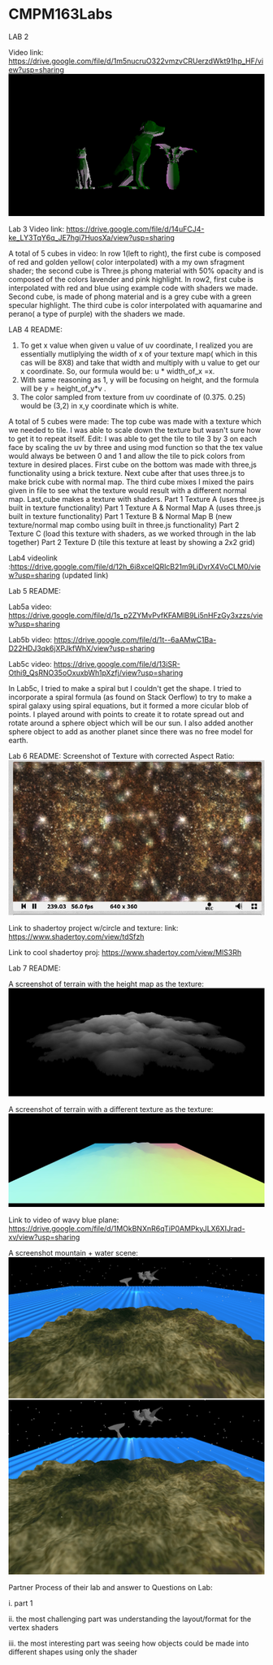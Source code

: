 # CMPM163Labs
LAB 2

Video link: https://drive.google.com/file/d/1m5nucruO322vmzvCRUerzdWkt91hp_HF/view?usp=sharing 
<img src = "images/lab2_picture.PNG">

Lab 3 
Video link: https://drive.google.com/file/d/14uFCJ4-ke_LY3TqY6q_JE7hgi7HuosXa/view?usp=sharing

A total of 5 cubes in video:
In row 1(left to right), the first cube is composed of red and golden yellow( color interpolated) with a my own sfragment shader; the second cube is Three.js phong material with 50% opacity and is composed of the colors lavender and pink highlight.
In row2, first cube is interpolated with red and blue using example code with shaders we made. Second cube, is made of phong material and is a grey cube with a green specular highlight. The third cube is color interpolated with aquamarine and perano( a type of purple) with the shaders we made.

LAB 4 README:
1) To get x value when given u value of uv coordinate, I realized you are essentially mutliplying the width of x of your texture map( which in this cas will be 8X8) and take that width and multiply with u value to get our x coordinate. So, our formula would be: u * width_of_x =x.
2) With same reasoning as 1, y will be focusing on height, and the formula will be y = height_of_y*v .
3) The color sampled from texture from uv coordinate of (0.375. 0.25) would be (3,2) in x,y coordinate which is white.

A total of 5 cubes were made:
The top cube was made with a texture which we needed to tile. I was able to scale down the texture but wasn't sure how to get it to repeat itself. Edit: I was able to get the tile to tile 3 by 3 on each face by scaling the uv by three and using mod function so that the tex value would always be between 0 and 1 and allow the tile to pick colors from texture in desired places. First cube on the bottom was made with three,js functionality using a brick texture. Next cube after that uses three.js to make brick cube with normal map.  The third cube mixes I mixed the pairs given in file to see what the texture would result with a different normal map. Last,cube makes a texture with shaders.
Part 1 Texture A (uses three.js built in texture functionality)
Part 1 Texture A & Normal Map A (uses three.js built in texture functionality)
Part 1 Texture B & Normal Map B (new texture/normal map combo using built in three.js functionality)
Part 2 Texture C (load this texture with shaders, as we worked through in the lab together)
Part 2 Texture D (tile this texture at least by showing a 2x2 grid) 

Lab4 videolink :https://drive.google.com/file/d/12h_6i8xceIQRlcB21m9LiDvrX4VoCLM0/view?usp=sharing (updated link)

Lab 5 README:

Lab5a video: https://drive.google.com/file/d/1s_p2ZYMvPvfKFAMlB9Li5nHFzGy3xzzs/view?usp=sharing

Lab5b video: https://drive.google.com/file/d/1t--6aAMwC1Ba-D22HDJ3qk6jXPJkfWhX/view?usp=sharing

Lab5c video: https://drive.google.com/file/d/13iSR-Othi9_QsRNO35oOxuxbWh1pXzfj/view?usp=sharing

In Lab5c, I tried to make a spiral but I couldn't get the shape. I tried to incorporate a spiral formula (as found on Stack Oerflow) to try to make a spiral galaxy using spiral equations, but it formed a more cicular blob of points.  I played around with points to create it to rotate spread out and rotate around a sphere object which will be our sun. I also added another sphere object to add as another planet since there was no free model for earth.

Lab 6 README:
Screenshot of Texture with corrected Aspect Ratio:
<img src = "images/lab6.PNG">

Link to shadertoy project w/circle and texture:
link: https://www.shadertoy.com/view/tdSfzh

Link to cool shadertoy proj:
https://www.shadertoy.com/view/MlS3Rh


Lab 7 README:

A screenshot of terrain with the height map as the texture:
<img src = "images/smoke_height.PNG">

A screenshot of terrain with a different texture as the texture:
<img src = "images/smoke_color.PNG">

Link to video of wavy blue plane: https://drive.google.com/file/d/1MOkBNXnR6qTiP0AMPkyJLX6XIJrad-xv/view?usp=sharing

A screenshot mountain + water scene:
<img src = "images/nature.PNG">
<img src = "images/nature_closeup.PNG">

Partner Process of their lab and answer to Questions on Lab:

i. part 1

ii. the most challenging part was understanding the layout/format for the vertex shaders

iii. the most interesting part was seeing how objects could be made into different shapes using only the shader











